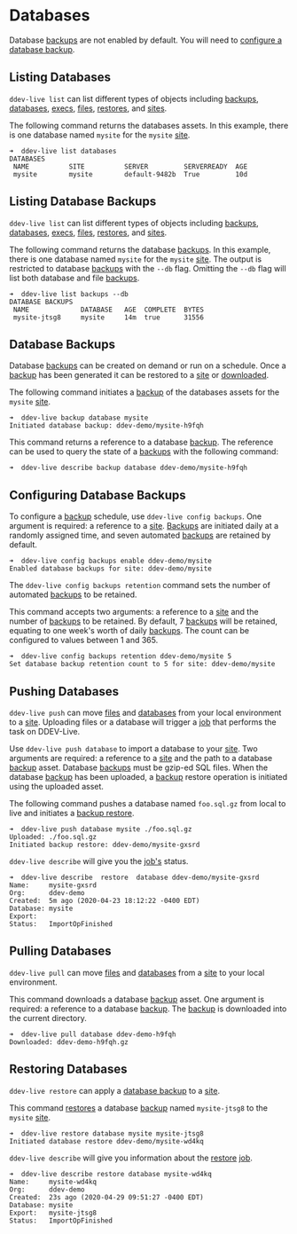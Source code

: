 # Databases
Database [backups](backups.md) are not enabled by default. You will need to [configure a database backup](https://docs.ddev.com/databases/#configuring-database-backups).

## Listing Databases
`ddev-live list` can list different types of objects including [backups](https://docs.ddev.com/backups/), [databases](https://docs.ddev.com/databases/), [execs](https://docs.ddev.com/execs/), [files](https://docs.ddev.com/files/), [restores](https://docs.ddev.com/restores/), and [sites](https://docs.ddev.com/sites/).

The following command returns the databases assets. In this example, there is one database named `mysite` for the `mysite` [site](sites.md).
```
➜  ddev-live list databases
DATABASES
 NAME          SITE          SERVER         SERVERREADY  AGE
 mysite        mysite        default-9482b  True         10d
```

## Listing Database Backups
`ddev-live list` can list different types of objects including [backups](https://docs.ddev.com/backups/), [databases](https://docs.ddev.com/databases/), [execs](https://docs.ddev.com/execs/), [files](https://docs.ddev.com/files/), [restores](https://docs.ddev.com/restores/), and [sites](https://docs.ddev.com/sites/).

The following command returns the database [backups](backups.md). In this example, there is one database named `mysite` for the `mysite` [site](sites.md). The output is restricted to database [backups](backups.md) with the `--db` flag. Omitting the `--db` flag will list both database and file [backups](backups.md).
```
➜  ddev-live list backups --db
DATABASE BACKUPS
 NAME             DATABASE   AGE  COMPLETE  BYTES
 mysite-jtsg8     mysite     14m  true      31556
```

## Database Backups
Database [backups](backups.md) can be created on demand or run on a schedule. Once a [backup](backups.md) has been generated it can be restored to a [site](sites.md) or [downloaded](https://docs.ddev.com/databases/#pulling-databases).

The following command initiates a [backup](backups.md) of the databases assets for the `mysite` [site](sites.md).
```
➜  ddev-live backup database mysite
Initiated database backup: ddev-demo/mysite-h9fqh
```

This command returns a reference to a database [backup](backups.md). The reference can be used to query the state of a [backups](backups.md) with the following command:
```
➜  ddev-live describe backup database ddev-demo/mysite-h9fqh
```

## Configuring Database Backups
To configure a [backup](backups.md) schedule, use `ddev-live config backups`. One argument is required: a reference to a [site](sites.md). [Backups](backups.md) are initiated daily at a randomly assigned time, and seven automated [backups](backups.md) are retained by default.
```
➜  ddev-live config backups enable ddev-demo/mysite
Enabled database backups for site: ddev-demo/mysite
```

The `ddev-live config backups retention` command sets the number of automated [backups](backups.md) to be retained.

This command accepts two arguments: a reference to a [site](sites.md) and the number of [backups](backups.md) to be retained. By default, 7 [backups](backups.md) will be retained, equating to one week's worth of daily [backups](backups.md). The count can be configured to values between 1 and 365.
```
➜  ddev-live config backups retention ddev-demo/mysite 5
Set database backup retention count to 5 for site: ddev-demo/mysite
```

## Pushing Databases
`ddev-live push` can move [files](https://docs.ddev.com/files/) and [databases](https://docs.ddev.com/databases/) from your local environment to a [site](https://docs.ddev.com/sites/). Uploading files or a database will trigger a [job](jobs.md) that performs the task on DDEV-Live.

Use `ddev-live push database` to import a database to your [site](sites.md). Two arguments are required: a reference to a [site](sites.md) and the path to a database [backup](backups.md) asset. Database [backups](backups.md) must be gzip-ed SQL files. When the database [backup](backups.md) has been uploaded, a [backup](backups.md) restore operation is initiated using the uploaded asset.

The following command pushes a database named `foo.sql.gz` from local to live and initiates a [backup restore](https://docs.ddev.com/backups/).
```
➜  ddev-live push database mysite ./foo.sql.gz
Uploaded: ./foo.sql.gz
Initiated backup restore: ddev-demo/mysite-gxsrd
```

`ddev-live describe` will give you the [job's](https://docs.ddev.com/jobs) status.
```
➜  ddev-live describe  restore  database ddev-demo/mysite-gxsrd
Name:     mysite-gxsrd
Org:      ddev-demo
Created:  5m ago (2020-04-23 18:12:22 -0400 EDT)
Database: mysite
Export:
Status:   ImportOpFinished
```

## Pulling Databases
`ddev-live pull` can move [files](https://docs.ddev.com/files/) and [databases](https://docs.ddev.com/databases/) from a [site](https://docs.ddev.com/sites/) to your local environment.

This command downloads a database [backup](backups.md) asset. One argument is required: a reference to a database [backup](backups.md). The [backup](backups.md) is downloaded into the current directory.
```
➜  ddev-live pull database ddev-demo-h9fqh
Downloaded: ddev-demo-h9fqh.gz
```

## Restoring Databases
`ddev-live restore` can apply a [database backup](https://docs.ddev.com/databases/#database-backups) to a [site](https://docs.ddev.com/sites/).

This command [restores](restores.md) a database [backup](backups.md) named `mysite-jtsg8` to the `mysite` [site](sites.md).
```
➜  ddev-live restore database mysite mysite-jtsg8
Initiated database restore ddev-demo/mysite-wd4kq
```
`ddev-live describe` will give you information about the [restore](restores.md) [job](jobs.md).
```
➜  ddev-live describe restore database mysite-wd4kq
Name:     mysite-wd4kq
Org:      ddev-demo
Created:  23s ago (2020-04-29 09:51:27 -0400 EDT)
Database: mysite
Export:   mysite-jtsg8
Status:   ImportOpFinished
```

